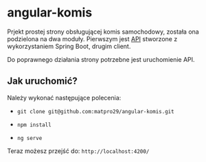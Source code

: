 # angular-komis

Prjekt prostej strony obsługującej komis samochodowy, została ona podzielona na dwa moduły. Pierwszym jest [API](https://github.com/matpro29/spring-boot-komis) stworzone z wykorzystaniem Spring Boot, drugim client.

Do poprawnego działania strony potrzebne jest uruchomienie API. 

## Jak uruchomić?

Należy wykonać następujące polecenia:

* `git clone git@github.com:matpro29/angular-komis.git`

* `npm install`

* `ng serve`

Teraz możesz przejść do: `http://localhost:4200/`
